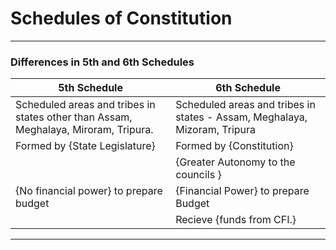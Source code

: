 # Schedules of Constitution
---

### Differences in 5th and 6th Schedules
| 5th Schedule                                                              | 6th Schedule                                                              |
| ------------------------------------------------------------------------- | ------------------------------------------------------------------------- |
| Scheduled areas and tribes in states other than Assam, Meghalaya, Miroram, Tripura. | Scheduled areas and tribes in states - Assam, Meghalaya, Mizoram, Tripura |
| Formed by {State Legislature}                                               | Formed by {Constitution}                                                    |
|                                                                           | {Greater Autonomy to the councils }                                         |
| {No financial power} to prepare budget                                      | {Financial Power} to prepare Budget                                         |
|                                                                           | Recieve {funds from CFI.}                                                                          |

---